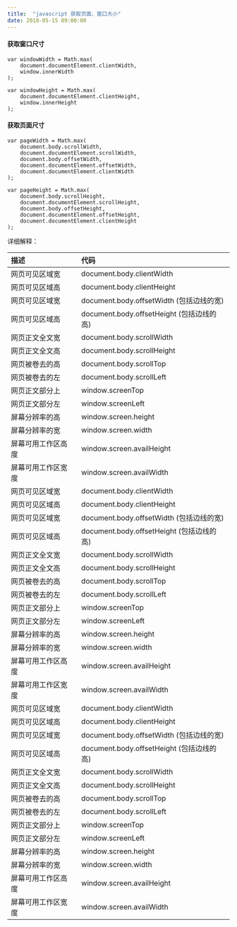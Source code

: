 ```yaml
---
title:  "javascript 获取页面、窗口大小"
date: 2018-05-15 09:00:00
---
```


#### 获取窗口尺寸
```
var windowWidth = Math.max(
    document.documentElement.clientWidth,
    window.innerWidth
);

var windowHeight = Math.max(
    document.documentElement.clientHeight,
    window.innerHeight
);
```




#### 获取页面尺寸
```
var pageWidth = Math.max(
    document.body.scrollWidth,
    document.documentElement.scrollWidth,
    document.body.offsetWidth,
    document.documentElement.offsetWidth,
    document.documentElement.clientWidth
);

var pageHeight = Math.max(
    document.body.scrollHeight,
    document.documentElement.scrollHeight,
    document.body.offsetHeight,
    document.documentElement.offsetHeight,
    document.documentElement.clientHeight
);
```

详细解释：

| 描述               | 代码                                      |
| :-                 | :-                                        |
| 网页可见区域宽     | document.body.clientWidth                 |
| 网页可见区域高     | document.body.clientHeight                |
| 网页可见区域宽     | document.body.offsetWidth (包括边线的宽)  |
| 网页可见区域高     | document.body.offsetHeight (包括边线的高) |
| 网页正文全文宽     | document.body.scrollWidth                 |
| 网页正文全文高     | document.body.scrollHeight                |
| 网页被卷去的高     | document.body.scrollTop                   |
| 网页被卷去的左     | document.body.scrollLeft                  |
| 网页正文部分上     | window.screenTop                          |
| 网页正文部分左     | window.screenLeft                         |
| 屏幕分辨率的高     | window.screen.height                      |
| 屏幕分辨率的宽     | window.screen.width                       |
| 屏幕可用工作区高度 | window.screen.availHeight                 |
| 屏幕可用工作区宽度 | window.screen.availWidth                  |
| 网页可见区域宽     | document.body.clientWidth                 |
| 网页可见区域高     | document.body.clientHeight                |
| 网页可见区域宽     | document.body.offsetWidth (包括边线的宽)  |
| 网页可见区域高     | document.body.offsetHeight (包括边线的高) |
| 网页正文全文宽     | document.body.scrollWidth                 |
| 网页正文全文高     | document.body.scrollHeight                |
| 网页被卷去的高     | document.body.scrollTop                   |
| 网页被卷去的左     | document.body.scrollLeft                  |
| 网页正文部分上     | window.screenTop                          |
| 网页正文部分左     | window.screenLeft                         |
| 屏幕分辨率的高     | window.screen.height                      |
| 屏幕分辨率的宽     | window.screen.width                       |
| 屏幕可用工作区高度 | window.screen.availHeight                 |
| 屏幕可用工作区宽度 | window.screen.availWidth                  |
| 网页可见区域宽     | document.body.clientWidth                 |
| 网页可见区域高     | document.body.clientHeight                |
| 网页可见区域宽     | document.body.offsetWidth (包括边线的宽)  |
| 网页可见区域高     | document.body.offsetHeight (包括边线的高) |
| 网页正文全文宽     | document.body.scrollWidth                 |
| 网页正文全文高     | document.body.scrollHeight                |
| 网页被卷去的高     | document.body.scrollTop                   |
| 网页被卷去的左     | document.body.scrollLeft                  |
| 网页正文部分上     | window.screenTop                          |
| 网页正文部分左     | window.screenLeft                         |
| 屏幕分辨率的高     | window.screen.height                      |
| 屏幕分辨率的宽     | window.screen.width                       |
| 屏幕可用工作区高度 | window.screen.availHeight                 |
| 屏幕可用工作区宽度 | window.screen.availWidth                  |
